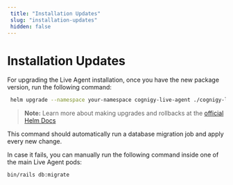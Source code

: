 ```yaml
---
 title: "Installation Updates" 
 slug: "installation-updates" 
 hidden: false 
---
```

# Installation Updates

For upgrading the Live Agent installation, once you have the new package version, run the following command:

```sh
 helm upgrade --namespace your-namespace cognigy-live-agent ./cognigy-live-agent
```

>**Note:** Learn more about making upgrades and rollbacks at the [official Helm Docs](https://helm.sh/docs/intro/using_helm/#helm-upgrade-and-helm-rollback-upgrading-a-release-and-recovering-on-failure)

This command should automatically run a database migration job and apply every new change. 


In case it fails, you can manually run the following command inside one of the main Live Agent pods:

```sh
bin/rails db:migrate
```
